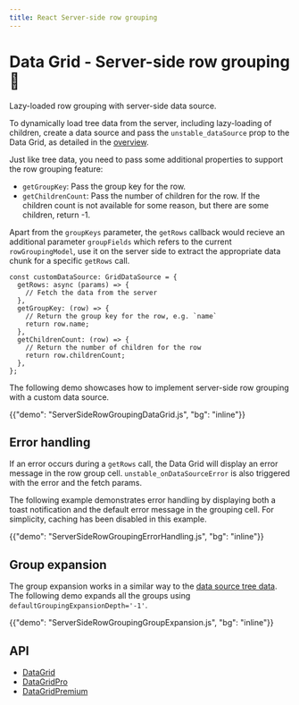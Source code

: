 ```yaml
---
title: React Server-side row grouping
---
```


# Data Grid - Server-side row grouping [<span class="plan-pro"></span>](/x/introduction/licensing/#pro-plan 'Pro plan')🚧

<p class="description">Lazy-loaded row grouping with server-side data source.</p>

To dynamically load tree data from the server, including lazy-loading of children, create a data source and pass the `unstable_dataSource` prop to the Data Grid, as detailed in the [overview](/x/react-data-grid/server-side-data/).

Just like tree data, you need to pass some additional properties to support the row grouping feature:

- `getGroupKey`: Pass the group key for the row.
- `getChildrenCount`: Pass the number of children for the row. If the children count is not available for some reason, but there are some children, return -1.

Apart from the `groupKeys` parameter, the `getRows` callback would recieve an additional parameter `groupFields` which refers to the current `rowGroupingModel`, use it on the server side to extract the appropriate data chunk for a specific `getRows` call.

```tsx
const customDataSource: GridDataSource = {
  getRows: async (params) => {
    // Fetch the data from the server
  },
  getGroupKey: (row) => {
    // Return the group key for the row, e.g. `name`
    return row.name;
  },
  getChildrenCount: (row) => {
    // Return the number of children for the row
    return row.childrenCount;
  },
};
```

The following demo showcases how to implement server-side row grouping with a custom data source.

{{"demo": "ServerSideRowGroupingDataGrid.js", "bg": "inline"}}

## Error handling

If an error occurs during a `getRows` call, the Data Grid will display an error message in the row group cell. `unstable_onDataSourceError` is also triggered with the error and the fetch params.

The following example demonstrates error handling by displaying both a toast notification and the default error message in the grouping cell. For simplicity, caching has been disabled in this example.

{{"demo": "ServerSideRowGroupingErrorHandling.js", "bg": "inline"}}

## Group expansion

The group expansion works in a similar way to the [data source tree data](/x/react-data-grid/server-side-data/tree-data/#group-expansion).
The following demo expands all the groups using `defaultGroupingExpansionDepth='-1'`.

{{"demo": "ServerSideRowGroupingGroupExpansion.js", "bg": "inline"}}

## API

- [DataGrid](/x/api/data-grid/data-grid/)
- [DataGridPro](/x/api/data-grid/data-grid-pro/)
- [DataGridPremium](/x/api/data-grid/data-grid-premium/)
